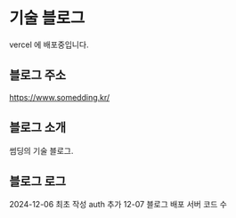 # 기술 블로그

vercel 에 배포중입니다.

## 블로그 주소
https://www.somedding.kr/

## 블로그 소개
썸딩의 기술 블로그.

## 블로그 로그

2024-12-06 최초 작성
auth 추가
12-07 블로그 배포
서버 코드 수